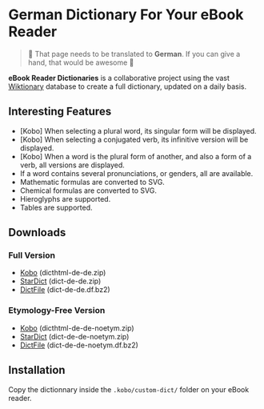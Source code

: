 # German Dictionary For Your eBook Reader

> 🥇 That page needs to be translated to **German**. If you can give a hand, that would be awesome 🥰

**eBook Reader Dictionaries** is a collaborative project using the vast [Wiktionary](https://de.wiktionary.org/) database to create a full dictionary, updated on a daily basis.

## Interesting Features

- [Kobo] When selecting a plural word, its singular form will be displayed.
- [Kobo] When selecting a conjugated verb, its infinitive version will be displayed. <!-- → [](screenshot-.png) -->
- [Kobo] When a word is the plural form of another, and also a form of a verb, all versions are displayed. <!-- → [](screenshot-.png) -->
- If a word contains several pronunciations, or genders, all are available. <!-- → [](screenshot-.png) -->
- Mathematic formulas are converted to SVG. <!-- → [](screenshot-.png) -->
- Chemical formulas are converted to SVG. <!-- → [](screenshot-.png) -->
- Hieroglyphs are supported. <!-- → [](screenshot-Katze.png) -->
- Tables are supported. <!-- → [](screenshot-.png) -->

## Downloads

### Full Version

- [Kobo](https://github.com/BoboTiG/ebook-reader-dict/releases/download/de/dicthtml-de-de.zip) (dicthtml-de-de.zip)
- [StarDict](https://github.com/BoboTiG/ebook-reader-dict/releases/download/de/dict-de-de.zip) (dict-de-de.zip)
- [DictFile](https://github.com/BoboTiG/ebook-reader-dict/releases/download/de/dict-de-de.df.bz2) (dict-de-de.df.bz2)

### Etymology-Free Version

- [Kobo](https://github.com/BoboTiG/ebook-reader-dict/releases/download/de/dicthtml-de-de-noetym.zip) (dicthtml-de-de-noetym.zip)
- [StarDict](https://github.com/BoboTiG/ebook-reader-dict/releases/download/de/dict-de-de-noetym.zip) (dict-de-de-noetym.zip)
- [DictFile](https://github.com/BoboTiG/ebook-reader-dict/releases/download/de/dict-de-de-noetym.df.bz2) (dict-de-de-noetym.df.bz2)

## Installation

Copy the dictionnary inside the `.kobo/custom-dict/` folder on your eBook reader.
